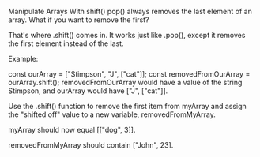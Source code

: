 Manipulate Arrays With shift()
pop() always removes the last element of an array. What if you want to remove the first?

That's where .shift() comes in. It works just like .pop(), except it removes the first element instead of the last.

Example:

const ourArray = ["Stimpson", "J", ["cat"]];
const removedFromOurArray = ourArray.shift();
removedFromOurArray would have a value of the string Stimpson, and ourArray would have ["J", ["cat"]].

Use the .shift() function to remove the first item from myArray and assign the "shifted off" value to a new variable, removedFromMyArray.

myArray should now equal [["dog", 3]].

removedFromMyArray should contain ["John", 23].